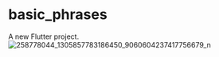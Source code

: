 # basic_phrases

A new Flutter project.
![258778044_1305857783186450_9060604237417756679_n](https://user-images.githubusercontent.com/79668619/142831569-6533b561-71b3-44ba-9a48-610140ebeb6d.jpg)
